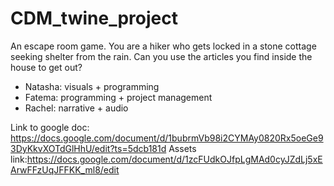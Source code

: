# CDM_twine_project

An escape room game. You are a hiker who gets locked in a stone cottage seeking shelter from the rain. Can you use the articles you find inside the house to get out? 

* Natasha: visuals + programming
* Fatema: programming + project management
* Rachel: narrative + audio

Link to google doc: https://docs.google.com/document/d/1bubrmVb98i2CYMAy0820Rx5oeGe93DyKkvXOTdGlHhU/edit?ts=5dcb181d
Assets link:https://docs.google.com/document/d/1zcFUdkOJfpLgMAd0cyJZdLj5xEArwFFzUqJFFKK_ml8/edit
